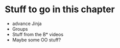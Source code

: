 # Stuff to go in this chapter

- advance Jinja
- Groups
- Stuff from the B* videos
- Maybe some OO stuff?